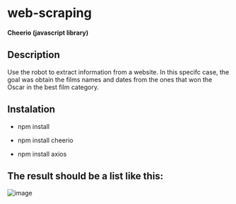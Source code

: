 # web-scraping


**Cheerio (javascript library)**

## Description

Use the robot to extract information from a website.
In this specifc case, the goal was obtain the films names and dates from the ones that won the Oscar in the best film category.

## Instalation
* npm install


* npm install cheerio
* npm install axios





## The result should be a list like this:
![image](https://github.com/Placito/web-scraping/assets/101410421/6eecdb95-576a-464d-8e2a-8cef6df75edd)



















